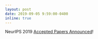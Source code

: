 ```yaml
---
layout: post
date: 2019-09-05 9:59:00-0400
inline: true
---
```


NeurIPS 2019 [Accepted Papers Announced](https://neurips.cc/Conferences/2019/AcceptedPapersInitial)!
